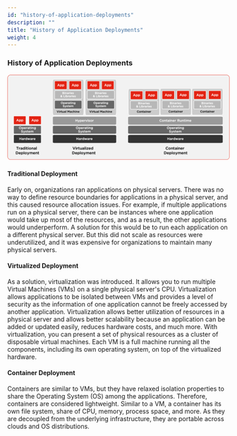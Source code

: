 ```yaml
---
id: "history-of-application-deployments"
description: ""
title: "History of Application Deployments"
weight: 4
---
```


### History of Application Deployments

![image](history.png)

#### Traditional Deployment
Early on, organizations ran applications on physical servers. There was no way to define resource boundaries for applications in a physical server, and this caused resource allocation issues. For example, if multiple applications run on a physical server, there can be instances where one application would take up most of the resources, and as a result, the other applications would underperform. A solution for this would be to run each application on a different physical server. But this did not scale as resources were underutilized, and it was expensive for organizations to maintain many physical servers.

#### Virtualized Deployment
As a solution, virtualization was introduced. It allows you to run multiple Virtual Machines (VMs) on a single physical server's CPU. Virtualization allows applications to be isolated between VMs and provides a level of security as the information of one application cannot be freely accessed by another application. Virtualization allows better utilization of resources in a physical server and allows better scalability because an application can be added or updated easily, reduces hardware costs, and much more. With virtualization, you can present a set of physical resources as a cluster of disposable virtual machines. Each VM is a full machine running all the components, including its own operating system, on top of the virtualized hardware.

#### Container Deployment
Containers are similar to VMs, but they have relaxed isolation properties to share the Operating System (OS) among the applications. Therefore, containers are considered lightweight. Similar to a VM, a container has its own file system, share of CPU, memory, process space, and more. As they are decoupled from the underlying infrastructure, they are portable across clouds and OS distributions.
